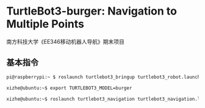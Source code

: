# TurtleBot3-burger: Navigation to Multiple Points

南方科技大学《EE346移动机器人导航》期末项目

## 基本指令

```bash
pi@raspberrypi:~ $ roslaunch turtlebot3_bringup turtlebot3_robot.launch
```

```bash
xizhe@ubuntu:~$ export TURTLEBOT3_MODEL=burger
```

```bash
xizhe@ubuntu:~$ roslaunch turtlebot3_navigation turtlebot3_navigation.launch map_file:=$HOME/mmap.yaml
```
